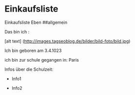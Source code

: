 # Einkaufsliste
Einkaufsliste Eben
##allgemein

Das bin ich : 

[alt text] (http://images.tagseoblog.de/bilder/bild-foto/bild.jpg)

Ich bin geboren am 3.4.1023 

ich bin zur schule gegangen in: Paris 

Infos über die Schulzeit:

* Info1

* Info2


